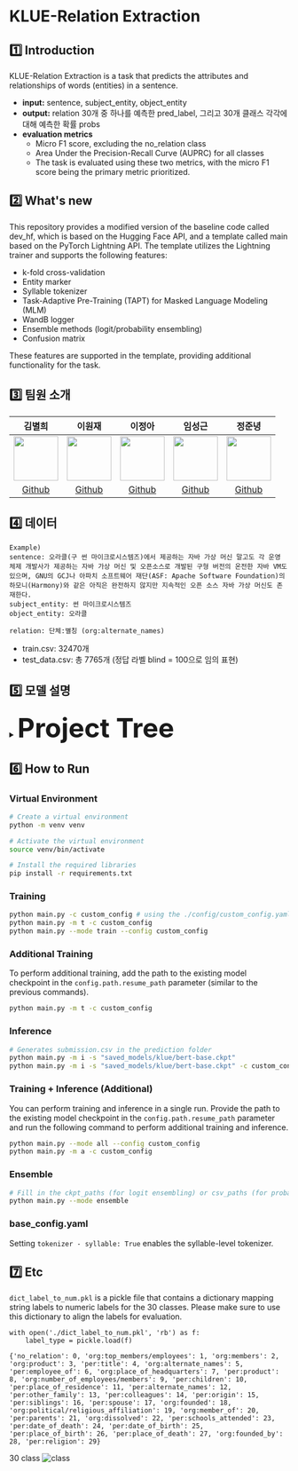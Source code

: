 # KLUE-Relation Extraction

## 1️⃣ Introduction

KLUE-Relation Extraction is a task that predicts the attributes and relationships of words (entities) in a sentence. 
- **input:** sentence, subject_entity, object_entity
- **output:** relation 30개 중 하나를 예측한 pred_label, 그리고 30개 클래스 각각에 대해 예측한 확률 probs
- **evaluation metrics**
  - Micro F1 score, excluding the no_relation class
  - Area Under the Precision-Recall Curve (AUPRC) for all classes
  - The task is evaluated using these two metrics, with the micro F1 score being the primary metric prioritized.

## 2️⃣ What's new
This repository provides a modified version of the baseline code called dev_hf, which is based on the Hugging Face API, and a template called main based on the PyTorch Lightning API. The template utilizes the Lightning trainer and supports the following features:

- k-fold cross-validation
- Entity marker
- Syllable tokenizer
- Task-Adaptive Pre-Training (TAPT) for Masked Language Modeling (MLM)
- WandB logger
- Ensemble methods (logit/probability ensembling)
- Confusion matrix

These features are supported in the template, providing additional functionality for the task. 
## 3️⃣ 팀원 소개

김별희|이원재|이정아|임성근|정준녕|
:-:|:-:|:-:|:-:|:-:
<img src='https://avatars.githubusercontent.com/u/42535803?v=4' height=80 width=80px></img>|<img src='https://avatars.githubusercontent.com/u/61496071?v=4' height=80 width=80px></img>|<img src='https://avatars.githubusercontent.com/u/65378914?v=4' height=80 width=80px></img>|<img src='https://avatars.githubusercontent.com/u/14817039?v=4' height=80 width=80px></img>|<img src='https://avatars.githubusercontent.com/u/51015187?v=4' height=80 width=80px></img>
[Github](https://github.com/kimbyeolhee)|[Github](https://github.com/wjlee-ling)|[Github](https://github.com/jjeongah)|[Github](https://github.com/lim4349)|[Github](https://github.com/ezez-refer)

## 4️⃣ 데이터
```
Example)
sentence: 오라클(구 썬 마이크로시스템즈)에서 제공하는 자바 가상 머신 말고도 각 운영 체제 개발사가 제공하는 자바 가상 머신 및 오픈소스로 개발된 구형 버전의 온전한 자바 VM도 있으며, GNU의 GCJ나 아파치 소프트웨어 재단(ASF: Apache Software Foundation)의 하모니(Harmony)와 같은 아직은 완전하지 않지만 지속적인 오픈 소스 자바 가상 머신도 존재한다.
subject_entity: 썬 마이크로시스템즈
object_entity: 오라클

relation: 단체:별칭 (org:alternate_names)
```
- train.csv: 32470개 <br>
- test_data.csv: 총 7765개 (정답 라벨 blind = 100으로 임의 표현) <br>

## 5️⃣ 모델 설명
<details>
    <summary><b><font size="10">Project Tree</font></b></summary>
<div markdown="1">

```
.
├─ ensemble.py
├─ inference.py
├─ main.py
├─ mlm.py
├─ model
│  ├─ __init__.py
│  ├─ loss.py
│  └─ model.py
├─ requirements.txt
├─ train.py
└─ utils
   ├─ logging.py
   ├─ make_txt.py
   └─ utils.py
```
</div>
</details>

## 6️⃣ How to Run
### Virtual Environment
```bash
# Create a virtual environment
python -m venv venv

# Activate the virtual environment
source venv/bin/activate

# Install the required libraries
pip install -r requirements.txt
```

### Training
```bash
python main.py -c custom_config # using the ./config/custom_config.yaml file
python main.py -m t -c custom_config
python main.py --mode train --config custom_config
```

### Additional Training
To perform additional training, add the path to the existing model checkpoint in the `config.path.resume_path` parameter (similar to the previous commands).

```bash
python main.py -m t -c custom_config
```

### Inference
```bash
# Generates submission.csv in the prediction folder
python main.py -m i -s "saved_models/klue/bert-base.ckpt"
python main.py -m i -s "saved_models/klue/bert-base.ckpt" -c custom_config
```

### Training + Inference (Additional)
You can perform training and inference in a single run. Provide the path to the existing model checkpoint in the `config.path.resume_path` parameter and run the following command to perform additional training and inference.

```bash
python main.py --mode all --config custom_config 
python main.py -m a -c custom_config
```

### Ensemble
```bash
# Fill in the ckpt_paths (for logit ensembling) or csv_paths (for probability ensembling) in the ensemble section of the config.yaml file and run the following command
python main.py --mode ensemble 
```

### base_config.yaml
Setting `tokenizer - syllable: True` enables the syllable-level tokenizer.

## 7️⃣ Etc
`dict_label_to_num.pkl` is a pickle file that contains a dictionary mapping string labels to numeric labels for the 30 classes. Please make sure to use this dictionary to align the labels for evaluation.

```
with open('./dict_label_to_num.pkl', 'rb') as f:
    label_type = pickle.load(f)

{'no_relation': 0, 'org:top_members/employees': 1, 'org:members': 2, 'org:product': 3, 'per:title': 4, 'org:alternate_names': 5, 'per:employee_of': 6, 'org:place_of_headquarters': 7, 'per:product': 8, 'org:number_of_employees/members': 9, 'per:children': 10, 'per:place_of_residence': 11, 'per:alternate_names': 12, 'per:other_family': 13, 'per:colleagues': 14, 'per:origin': 15, 'per:siblings': 16, 'per:spouse': 17, 'org:founded': 18, 'org:political/religious_affiliation': 19, 'org:member_of': 20, 'per:parents': 21, 'org:dissolved': 22, 'per:schools_attended': 23, 'per:date_of_death': 24, 'per:date_of_birth': 25, 'per:place_of_birth': 26, 'per:place_of_death': 27, 'org:founded_by': 28, 'per:religion': 29}
```

30 class
![class](https://user-images.githubusercontent.com/65378914/217735779-266b91ec-b41f-4c47-addd-8a9174531aac.png)

